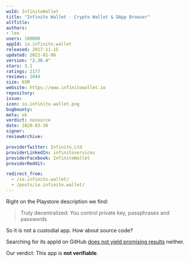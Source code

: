 ```yaml
---
wsId: InfinitoWallet
title: "Infinito Wallet - Crypto Wallet & DApp Browser"
altTitle: 
authors:
- leo
users: 100000
appId: io.infinito.wallet
released: 2017-11-15
updated: 2022-01-06
version: "2.36.4"
stars: 3.1
ratings: 2177
reviews: 1044
size: 65M
website: https://www.infinitowallet.io
repository: 
issue: 
icon: io.infinito.wallet.png
bugbounty: 
meta: ok
verdict: nosource
date: 2020-03-30
signer: 
reviewArchive:

providerTwitter: Infinito_Ltd
providerLinkedIn: infinitoservices
providerFacebook: InfinitoWallet
providerReddit: 

redirect_from:
  - /io.infinito.wallet/
  - /posts/io.infinito.wallet/
---
```


Right on the Playstore description we find:

> Truly decentralized: You control private key, passphrases and passwords

So it is not a custodial app. How about source code?

Searching for its appId on GitHub
[does not yield promising results](https://github.com/search?q=%22io.infinito.wallet%22&type=Code)
neither.

Our verdict: This app is **not verifiable**.
